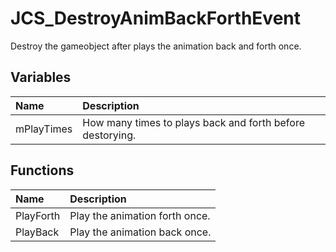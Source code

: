 # JCS_DestroyAnimBackForthEvent

Destroy the gameobject after plays the animation back and forth once.

## Variables

| Name | Description |
|:---|:---|
| mPlayTimes | How many times to plays back and forth before destorying. |

## Functions

| Name | Description |
|:---|:---|
| PlayForth | Play the animation forth once. |
| PlayBack | Play the animation back once. |
